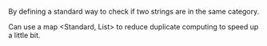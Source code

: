 
By  defining a standard way to check if two strings are in the same category. 

Can use a map <Standard, List<String>> to reduce duplicate computing to speed up a little bit.  

